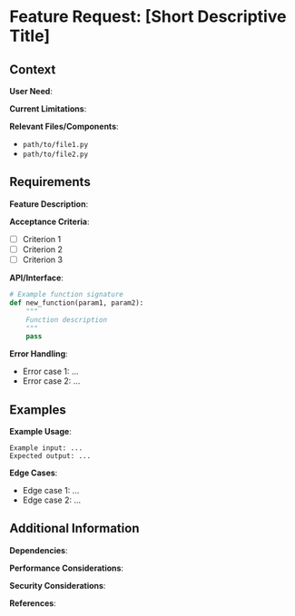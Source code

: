# Feature Request: [Short Descriptive Title]

## Context
<!-- Provide context about the feature, its purpose, and why it's needed -->

**User Need**: 
<!-- What user need is this addressing? -->

**Current Limitations**: 
<!-- What doesn't work now that should? -->

**Relevant Files/Components**:
<!-- List relevant files or components that will be affected -->
- `path/to/file1.py`
- `path/to/file2.py`

## Requirements

**Feature Description**:
<!-- Detailed description of the feature -->

**Acceptance Criteria**:
<!-- Clear criteria for when this feature is considered complete -->
- [ ] Criterion 1
- [ ] Criterion 2
- [ ] Criterion 3

**API/Interface**:
<!-- If applicable, describe the expected API or interface -->
```python
# Example function signature
def new_function(param1, param2):
    """
    Function description
    """
    pass
```

**Error Handling**:
<!-- How should errors be handled? -->
- Error case 1: ...
- Error case 2: ...

## Examples

**Example Usage**:
<!-- Provide example usage scenarios -->
```
Example input: ...
Expected output: ...
```

**Edge Cases**:
<!-- List edge cases that should be handled -->
- Edge case 1: ...
- Edge case 2: ...

## Additional Information

**Dependencies**:
<!-- List any dependencies or blockers -->

**Performance Considerations**:
<!-- Any performance requirements or concerns -->

**Security Considerations**:
<!-- Any security requirements or concerns -->

**References**:
<!-- Links to relevant documentation, similar features, etc. --> 